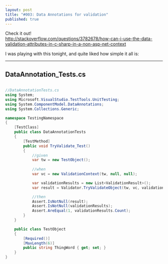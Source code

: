 ```yaml
---
layout: post
title: "#003: Data Annotations for validation"
published: true
---
```


Check it out!  
<http://stackoverflow.com/questions/3782678/how-can-i-use-the-data-validation-attributes-in-c-sharp-in-a-non-asp-net-context>

I was playing with this tonight, and quite liked how simple it all is:

-----------------------
DataAnnotation_Tests.cs
-----------------------

```csharp

//DataAnnotationTests.cs
using System;
using Microsoft.VisualStudio.TestTools.UnitTesting;
using System.ComponentModel.DataAnnotations;
using System.Collections.Generic;

namespace TestingNamespace
{
    [TestClass]
    public class DataAnnotationTests
    {
        [TestMethod]
        public void TryValidate_Test()
        {
            //given 
            var tw = new TestObject();
            
            //when
            var vc = new ValidationContext(tw, null, null);

            var validationResults = new List<ValidationResult>();
            var result = Validator.TryValidateObject(tw, vc, validationResults, true);

            //then
            Assert.IsNotNull(result);
            Assert.IsNotNull(validationResults);
            Assert.AreEqual(1, validationResults.Count);
        }
    }

    public class TestObject
    {
        [Required()]
        [MaxLength(6)]
        public string ThingWord { get; set; }
    }
}
```

